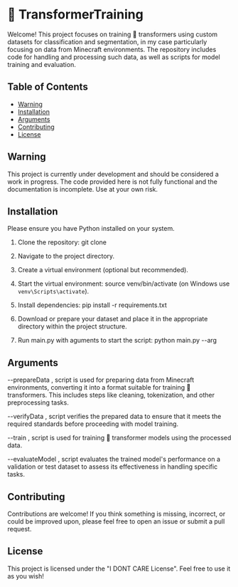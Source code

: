 # :hugs: TransformerTraining

Welcome! 
This project focuses on training :hugs: transformers using custom datasets for classification and segmentation, in my case particularly focusing on data from Minecraft environments. 
The repository includes code for handling and processing such data, as well as scripts for model training and evaluation.

## Table of Contents
- [Warning](#warning)
- [Installation](#installation)
- [Arguments](#arguments)
- [Contributing](#contributing)
- [License](#license)

## Warning

This project is currently under development and should be considered a work in progress. 
The code provided here is not fully functional and the documentation is incomplete. Use at your own risk.

## Installation

Please ensure you have Python installed on your system.

1. Clone the repository: git clone     

2. Navigate to the project directory.

3. Create a virtual environment (optional but recommended).

4. Start the virtual environment: source venv/bin/activate (on Windows use `venv\Scripts\activate`).

5. Install dependencies: pip install -r requirements.txt

6. Download or prepare your dataset and place it in the appropriate directory within the project structure.

7. Run main.py with aguments to start the script: python main.py --arg 

## Arguments

--prepareData , script is used for preparing data from Minecraft environments, converting it into a format suitable for training :hugs: transformers. This includes steps like cleaning, tokenization, and other preprocessing tasks.

--verifyData , script verifies the prepared data to ensure that it meets the required standards before proceeding with model training.

--train , script is used for training :hugs: transformer models using the processed data.

--evaluateModel , script evaluates the trained model's performance on a validation or test dataset to assess its effectiveness in handling specific tasks.

## Contributing

Contributions are welcome! If you think something is missing, incorrect, or could be improved upon, please feel free to open an issue or submit a pull request.

## License

This project is licensed under the "I DONT CARE License". Feel free to use it as you wish!
